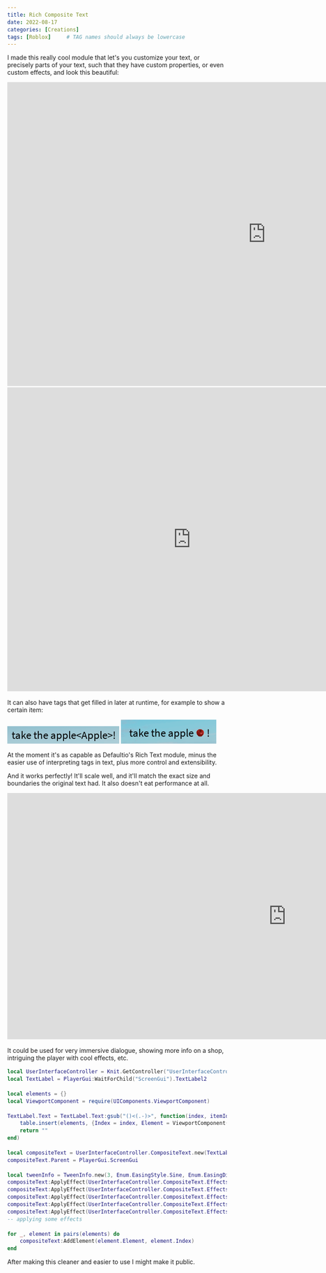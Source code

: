 ```yaml
---
title: Rich Composite Text
date: 2022-08-17
categories: [Creations]
tags: [Roblox]     # TAG names should always be lowercase
---
```


I made this really cool module that let's you customize your text, or precisely parts of your text, such that they have custom properties, or even custom effects, and look this beautiful:

<iframe width="1185" height="696" src="https://www.youtube.com/embed/luBkQ64iVpo" title="composite1" frameborder="0" allow="accelerometer; autoplay; clipboard-write; encrypted-media; gyroscope; picture-in-picture; web-share" allowfullscreen></iframe>

<iframe width="841" height="696" src="https://www.youtube.com/embed/BEFUlPdv6TQ" title="composite2" frameborder="0" allow="accelerometer; autoplay; clipboard-write; encrypted-media; gyroscope; picture-in-picture; web-share" allowfullscreen></iframe>


It can also have tags that get filled in later at runtime, for example to show a certain item:


![e](../_posts/assets/CompositeText/pic1.png)
![e](../_posts/assets/CompositeText/pic2.png)

At the moment it's as capable as Defaultio's Rich Text module, minus the easier use of interpreting tags in text, plus more control and extensibility.

And it works perfectly! It'll scale well, and it'll match the exact size and boundaries the original text had. It also doesn't eat performance at all.

<iframe width="1280" height="564" src="https://www.youtube.com/embed/ODW6oKdh7SY" title="composite3" frameborder="0" allow="accelerometer; autoplay; clipboard-write; encrypted-media; gyroscope; picture-in-picture; web-share" allowfullscreen></iframe>

It could be used for very immersive dialogue, showing more info on a shop, intriguing the player with cool effects, etc.

```lua
local UserInterfaceController = Knit.GetController("UserInterfaceController")
local TextLabel = PlayerGui:WaitForChild("ScreenGui").TextLabel2

local elements = {}
local ViewportComponent = require(UIComponents.ViewportComponent)

TextLabel.Text = TextLabel.Text:gsub("()<(.-)>", function(index, itemId)
	table.insert(elements, {Index = index, Element = ViewportComponent(ItemController:GetItemById(itemId).Model:Clone())})  -- here I insert item icons depending on where they pop up in the string
	return "" 
end)

local compositeText = UserInterfaceController.CompositeText.new(TextLabel)
compositeText.Parent = PlayerGui.ScreenGui

local tweenInfo = TweenInfo.new(3, Enum.EasingStyle.Sine, Enum.EasingDirection.Out, 1)
compositeText:ApplyEffect(UserInterfaceController.CompositeText.Effects.Lightsweep,49 , 54,{TweenInfo = tweenInfo})
compositeText:ApplyEffect(UserInterfaceController.CompositeText.Effects.Sparkling, 49 , 51,{TweenInfo = tweenInfo, Image = "http://www.roblox.com/asset/?id=10590233339", Rate = 1.2})
compositeText:ApplyEffect(UserInterfaceController.CompositeText.Effects.ApplyProperties, 49 , 53 ,{TextColor3 = Color3.fromRGB(255, 219, 11)})
compositeText:ApplyEffect(UserInterfaceController.CompositeText.Effects.Particles, 10 , 12,{TweenInfo = tweenInfo, Image = "http://www.roblox.com/asset/?id=10022661879"})
compositeText:ApplyEffect(UserInterfaceController.CompositeText.Effects.ApplyProperties, 10 , 12 ,{TextColor3 = Color3.fromRGB(11, 198, 255)})
-- applying some effects

for _, element in pairs(elements) do
	compositeText:AddElement(element.Element, element.Index)
end
```

After making this cleaner and easier to use I might make it public.